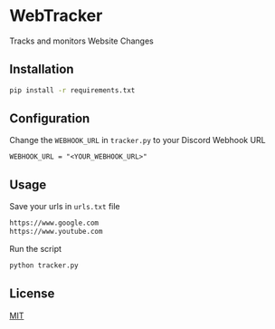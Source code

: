 # WebTracker
Tracks and monitors Website Changes 

## Installation
```bash
pip install -r requirements.txt
```

## Configuration
Change the `WEBHOOK_URL` in `tracker.py` to your Discord Webhook URL
```
WEBHOOK_URL = "<YOUR_WEBHOOK_URL>"
```


## Usage
Save your urls in `urls.txt` file
```txt
https://www.google.com
https://www.youtube.com
```

Run the script
```bash
python tracker.py
```

## License
[MIT](https://choosealicense.com/licenses/mit/)